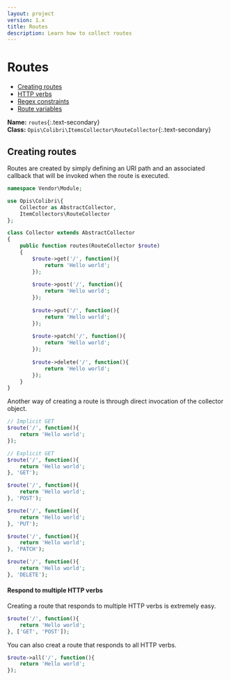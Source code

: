 ```yaml
---
layout: project
version: 1.x
title: Routes
description: Learn how to collect routes
---
```

# Routes

* [Creating routes](#creating-routes)
* [HTTP verbs](#b)
* [Regex constraints](#c)
* [Route variables](#d)

**Name:** `routes`{:.text-secondary}  
**Class:** `Opis\Colibri\ItemsCollector\RouteCollector`{:.text-secondary}

## Creating routes

Routes are created by simply defining an URI path and an associated callback that will be invoked
when the route is executed.

```php
namespace Vendor\Module;

use Opis\Colibri\{
    Collector as AbstractCollector,
    ItemCollectors\RouteCollector
};

class Collector extends AbstractCollector
{
    public function routes(RouteCollector $route)
    {
        $route->get('/', function(){
            return 'Hello world';
        });
        
        $route->post('/', function(){
            return 'Hello world';
        });      
        
        $route->put('/', function(){
            return 'Hello world';
        }); 
        
        $route->patch('/', function(){
            return 'Hello world';
        });
        
        $route->delete('/', function(){
            return 'Hello world';
        });
    }
}
```

Another way of creating a route is through direct invocation of the collector object.

```php
// Implicit GET
$route('/', function(){
    return 'Hello world';
});

// Explicit GET
$route('/', function(){
    return 'Hello world';
}, 'GET');

$route('/', function(){
    return 'Hello world';
}, 'POST');

$route('/', function(){
    return 'Hello world';
}, 'PUT');

$route('/', function(){
    return 'Hello world';
}, 'PATCH');

$route('/', function(){
    return 'Hello world';
}, 'DELETE');
```

#### Respond to multiple HTTP verbs

Creating a route that responds to multiple HTTP verbs is extremely easy.

```php
$route('/', function(){
    return 'Hello world';
}, ['GET', 'POST']);
``` 

You can also creat a route that responds to all HTTP verbs.

```php
$route->all('/', function(){
    return 'Hello world';
});
```